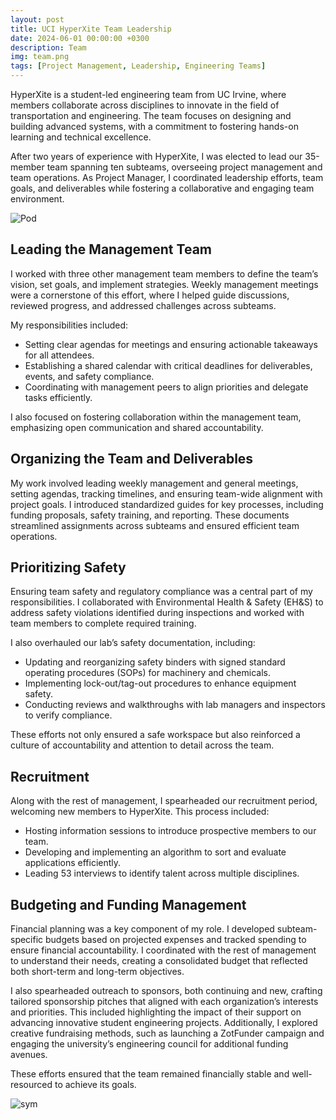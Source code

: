 ```yaml
---
layout: post
title: UCI HyperXite Team Leadership
date: 2024-06-01 00:00:00 +0300
description: Team
img: team.png
tags: [Project Management, Leadership, Engineering Teams]
---
```


HyperXite is a student-led engineering team from UC Irvine, where members collaborate across disciplines to innovate in the field of transportation and engineering. The team focuses on designing and building advanced systems, with a commitment to fostering hands-on learning and technical excellence.

After two years of experience with HyperXite, I was elected to lead our 35-member team spanning ten subteams, overseeing project management and team operations. As Project Manager, I coordinated leadership efforts, team goals, and deliverables while fostering a collaborative and engaging team environment.

![Pod]({{site.baseurl}}/assets/img/pod.png)

## Leading the Management Team

I worked with three other management team members to define the team’s vision, set goals, and implement strategies. Weekly management meetings were a cornerstone of this effort, where I helped guide discussions, reviewed progress, and addressed challenges across subteams.

My responsibilities included:

- Setting clear agendas for meetings and ensuring actionable takeaways for all attendees.
- Establishing a shared calendar with critical deadlines for deliverables, events, and safety compliance.
- Coordinating with management peers to align priorities and delegate tasks efficiently.

I also focused on fostering collaboration within the management team, emphasizing open communication and shared accountability.

## Organizing the Team and Deliverables

My work involved leading weekly management and general meetings, setting agendas, tracking timelines, and ensuring team-wide alignment with project goals. I introduced standardized guides for key processes, including funding proposals, safety training, and reporting. These documents streamlined assignments across subteams and ensured efficient team operations.

## Prioritizing Safety

Ensuring team safety and regulatory compliance was a central part of my responsibilities. I collaborated with Environmental Health & Safety (EH&S) to address safety violations identified during inspections and worked with team members to complete required training.

I also overhauled our lab’s safety documentation, including:

- Updating and reorganizing safety binders with signed standard operating procedures (SOPs) for machinery and chemicals.
- Implementing lock-out/tag-out procedures to enhance equipment safety.
- Conducting reviews and walkthroughs with lab managers and inspectors to verify compliance.

These efforts not only ensured a safe workspace but also reinforced a culture of accountability and attention to detail across the team.

## Recruitment

Along with the rest of management, I spearheaded our recruitment period, welcoming new members to HyperXite. This process included:

- Hosting information sessions to introduce prospective members to our team.
- Developing and implementing an algorithm to sort and evaluate applications efficiently.
- Leading 53 interviews to identify talent across multiple disciplines.

## Budgeting and Funding Management

Financial planning was a key component of my role. I developed subteam-specific budgets based on projected expenses and tracked spending to ensure financial accountability. I coordinated with the rest of management to understand their needs, creating a consolidated budget that reflected both short-term and long-term objectives.

I also spearheaded outreach to sponsors, both continuing and new, crafting tailored sponsorship pitches that aligned with each organization’s interests and priorities. This included highlighting the impact of their support on advancing innovative student engineering projects. Additionally, I explored creative fundraising methods, such as launching a ZotFunder campaign and engaging the university’s engineering council for additional funding avenues.

These efforts ensured that the team remained financially stable and well-resourced to achieve its goals.

![sym]({{site.baseurl}}/assets/img/escsym.png)
